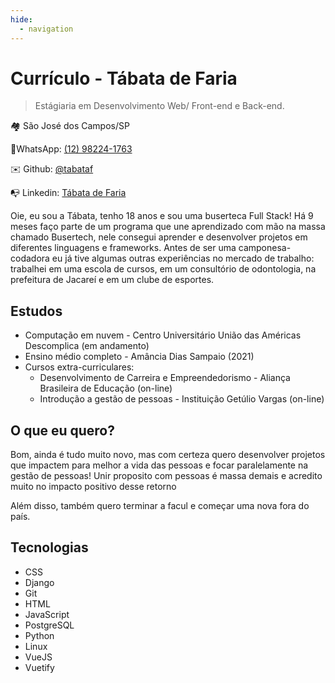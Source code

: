 ```yaml
---
hide:
  - navigation
---
```

# **Currículo - Tábata de Faria** 
> Estágiaria em Desenvolvimento Web/ Front-end e Back-end. 
 
🏘️  São José dos Campos/SP 

📱WhatsApp: <a href="https://wa.me/5512982241763" target="_blank">(12) 98224-1763</a> 

✉️ Github: <a href="https://github.com/tabataf" target="_blank">@tabataf</a>

📭 Linkedin: <a href="https://www.linkedin.com/in/t%C3%A1bata-de-faria/" target="_blank">Tábata de Faria</a>


Oie, eu sou a Tábata, tenho 18 anos e sou uma buserteca Full Stack! Há 9 meses faço parte de um programa que une aprendizado com mão na massa chamado Busertech, nele consegui aprender e desenvolver projetos em diferentes linguagens e frameworks.
Antes de ser uma camponesa-codadora eu já tive algumas outras experiências no mercado de trabalho: trabalhei em uma escola de cursos, em um consultório de odontologia, na prefeitura de Jacareí e em um clube de esportes.

## Estudos

* Computação em nuvem - Centro Universitário União das Américas Descomplica (em andamento)
* Ensino médio completo - Amância Dias Sampaio (2021)
* Cursos extra-curriculares:
    * Desenvolvimento de Carreira e Empreendedorismo - Aliança Brasileira de Educação (on-line)
    * Introdução a gestão de pessoas - Instituição Getúlio Vargas (on-line)

## O que eu quero?

Bom, ainda é tudo muito novo, mas com certeza quero desenvolver projetos que impactem para melhor a vida das pessoas e focar paralelamente na gestão de pessoas! Unir proposito com pessoas é massa demais e acredito muito no impacto positivo desse retorno

Além disso, também quero terminar a facul e começar uma nova fora do país.
## Tecnologias
* CSS
* Django
* Git
* HTML
* JavaScript
* PostgreSQL
* Python
* Linux
* VueJS
* Vuetify



